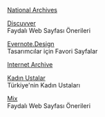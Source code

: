 <p>
<a href="https://www.archives.gov/">National Archives</a>
</p>
<p>
<a href="https://www.discuvver.com/">Discuvver</a>
<br>Faydalı Web Sayfası Önerileri
</p>
<p>
<a href="https://www.evernote.design/">Evernote.Design</a>
<br>Tasarımcılar için Favori Sayfalar
</p>
<p>
<a href="https://archive.org/">Internet Archive</a>
</p>
<p>
<a href="https://www.kadinustalar.com/">Kadın Ustalar</a>
<br>Türkiye'nin Kadın Ustaları
</p>
<p>
<a href="https://mix.com/">Mix</a>
<br>Faydalı Web Sayfası Önerileri
</p>  

